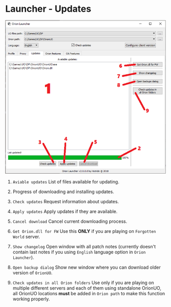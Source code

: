 # Launcher - Updates

![main](../../img/launcher-updates.png)

1. `Aviable updates` List of files available for updating.

2. Progress of downloading and installing updates.

3. `Check updates` Request information about updates.

4. `Apply updates` Apply updates if they are available.

5. `Cancel download` Cancel current downloading process.

6. `Get Orion.dll for FW` Use this **ONLY** if you are playing on `Forgotten World` server.

7. `Show changelog` Open window with all patch notes (currently doesn't contain last notes if you using `English` language option in `Orion Launcher`).

8. `Open backup dialog` Show new window where you can download older version of `OrionUO`.

9. `Check updates in all Orion folders` Use only if you are playing on multiple different servers and each of them using standalone OrionUO, all OrionUO locations **must** be added in `Orion path` to make this function working properly.
